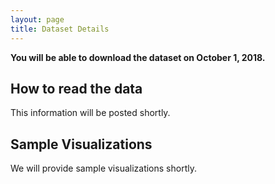 ```yaml
---
layout: page
title: Dataset Details
---
```


**You will be able to download the dataset on October 1, 2018.**

<!-- Click here to download the dataset as a 293MB compressed ZIP file. If you have any issues accessing the -->
<!-- dataset using that link, you can try this alternative link or email alex.razoumov@westgrid.ca for -->
<!-- assistance. -->

<!-- The dataset is taken from a simulation of the air flow around multiple counter-rotating vertical-axis -->
<!-- wind turbines. It represents a single-time snapshot and contains the following five scalar variables on a -->
<!-- 3D unstructured mesh: -->

<!-- * pressure p relative to the reference pressure for normal conditions (can be positive or negative), -->
<!-- * Q-criterion for vorticity q, -->
<!-- * three Cartesian velocity components u, v, w. -->

<!-- The original data produced by the simulation code was stored in Tecplot file format with explicit x,y,z -->
<!-- coordinates for each of 5,307,199 mesh points and a list of 8 vertices for each of 16,679,253 cells. To -->
<!-- compress the dataset and speed up I/O, we converted the data into a VTK file format, with the vertex -->
<!-- coordinates and connections defining the cells encoded in the mesh itself. If for some reason you want -->
<!-- data in the original Tecplot format, please let us know. -->

<!-- The main VTK file air.vtu stores field data (the five scalar variables) on a volumetric unstructured -->
<!-- grid, whereas 10 smaller files blade{21,22,23,24,25,26,43,44,45,46}.vtp contain the field data on -->
<!-- polygonal surface meshes defining the turbine blades. -->

<!-- The main challenge in visualizing this dataset is dealing with the range of scales from the entire -->
<!-- simulation volume to small-scale turbulence near the blades. -->

## How to read the data

This information will be posted shortly.

<!-- Both ParaView and VisIt can open standard VTK unstructured grid and polygonal data files. These files can -->
<!-- also be read in Python and C++ using the VTK library (http://www.vtk.org). Note that the volumetric file -->
<!-- air.vtu contains over 16 million cells so it might take some time to read it, depending on your -->
<!-- computer's speed. -->

<!-- As a result, rendering might also take some time, and can be automated with scripting, so that you could -->
<!-- leave a script running for a few hours and come back to let's say several hundred frames of a movie, or -->
<!-- it could be run in parallel on a cluster. -->

<!-- We hosted a kickoff webinar on Sep-27 that gave a walk-through of the dataset. Click here to view the -->
<!-- archive recording (to get right to the dataset tour, skip ahead to 4:04 in the video). -->

## Sample Visualizations

We will provide sample visualizations shortly.

<!-- To give you an idea of the type of data in these files and to help you with actual visualizations, we -->
<!-- provide two sample visualizations, one done with ParaView and the other one with VisIt. Both workflows -->
<!-- demonstrate loading of all 11 VTK files. -->

<!-- The ParaView state file bladesWithLines.pvsm stores the pipeline to visualize the blades (coloured by the -->
<!-- pressure on their surfaces) and the airflow around them with uniform-colour streamlines. You can point -->
<!-- ParaView to this state file with File - Load State..., or start ParaView from the command line with -->
<!-- "paraview --state=bladesWithLines.pvsm". The resulting image bladesWithLines.png is shown below. -->

<!-- /files/webfm/Communications/bladesWithLines.png -->

<!-- The VisIt Python script positiveNegativePressure.py renders semi-transparent isosurfaces of positive -->
<!-- (blue) and negative (turquoise) pressure around the blades. You can run this script in VisIt either from -->
<!-- Controls - Launch CLI... or from Controls - Command..., or from the command line with "visit -nowin -cli -->
<!-- -s positiveNegativePressure.py". The resulting image positiveNegativePressure0000.png is shown below. -->

<!-- /files/webfm/Communications/positiveNegativePressure0000.png -->

<!-- We are looking for innovative visualizations of this dataset. For example, one could enhance these -->
<!-- renderings by drawing streamlines around the isosurfaces and producing some animations such as spinning -->
<!-- the visualization around the vertical axis or gradually turning on/off various visualization -->
<!-- elements. Speaking more generally, a nice animation would help us explore the spatial range and values of -->
<!-- multiple variables and show how various elements of the simulation are tied together. -->
